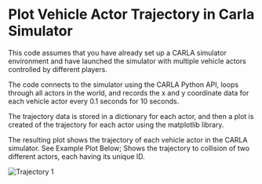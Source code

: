 # Plot Vehicle Actor Trajectory in Carla Simulator

This code assumes that you have already set up a CARLA simulator environment and have launched the simulator with multiple vehicle actors controlled by different players. 

The code connects to the simulator using the CARLA Python API, loops through all actors in the world, and records the x and y coordinate data for each vehicle actor every 0.1 seconds for 10 seconds.

The trajectory data is stored in a dictionary for each actor, and then a plot is created of the trajectory for each actor using the matplotlib library. 

The resulting plot shows the trajectory of each vehicle actor in the CARLA simulator. See Example Plot Below; Shows the trajectory to collision of two different actors, each having its unique ID.


![Trajectory 1](https://user-images.githubusercontent.com/59507941/233200841-2dc47695-1c4f-4591-ae16-7d1350f6f554.PNG)
